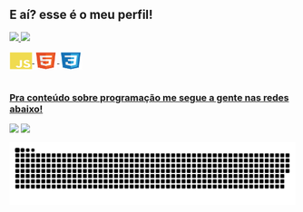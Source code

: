 ## E aí? esse é o meu perfil! 

 <div>
   <a href="https://github.com/sxrinha">
   <img height="180em" src="https://github-readme-stats.vercel.app/api?username=sxrinha&show_icons=true&theme=moltack&include_all_commits=true&count_private=true"/>
   <img height="180em" src="https://github-readme-stats.vercel.app/api/top-langs/?username=sxrinha&layout=compact&langs_count=6&theme=tokyonight"/>

</div>
<div style="display: inline_block"><br>
  <img align="center" alt="Js" height="30" width="40" src="https://raw.githubusercontent.com/devicons/devicon/master/icons/javascript/javascript-plain.svg">
  <img align="center" alt="HTML" height="30" width="40" src="https://raw.githubusercontent.com/devicons/devicon/master/icons/html5/html5-original.svg">
  <img align="center" alt="CSS" height="30" width="40" src="https://raw.githubusercontent.com/devicons/devicon/master/icons/css3/css3-original.svg">
</div>
 
 <br>
 
  ### Pra conteúdo sobre programação me segue a gente nas redes abaixo!
 
<div> 
  <a href="https://www.instagram.com/pearlsoul/" target="_blank"><img src="https://img.shields.io/badge/-Instagram-%23E4405F?style=for-the-badge&logo=instagram&logoColor=white" target="_blank"></a>
  <a href="https://www.linkedin.com/in/sarah-santos-b054751ba/" target="_blank"><img src="https://img.shields.io/badge/-LinkedIn-%230077B5?style=for-the-badge&logo=linkedin&logoColor=white" target="_blank"></a> 
 
  ![Snake animation](https://github.com/sxrinha/sxrinha/blob/output/github-contribution-grid-snake.svg)

</div>

